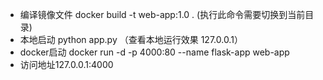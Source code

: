 - 编译镜像文件 docker build -t web-app:1.0 . (执行此命令需要切换到当前目录)
- 本地启动 python app.py （查看本地运行效果 127.0.0.1）
- docker启动 docker run -d -p 4000:80 --name flask-app web-app
- 访问地址127.0.0.1:4000